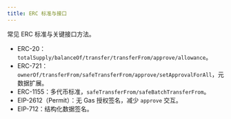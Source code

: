 ```yaml
---
title: ERC 标准与接口
---
```


常见 ERC 标准与关键接口方法。

- ERC-20：`totalSupply/balanceOf/transfer/transferFrom/approve/allowance`。
- ERC-721：`ownerOf/transferFrom/safeTransferFrom/approve/setApprovalForAll`，元数据扩展。
- ERC-1155：多代币标准，`safeTransferFrom/safeBatchTransferFrom`。
- EIP-2612（Permit）：无 Gas 授权签名，减少 `approve` 交互。
- EIP-712：结构化数据签名。

